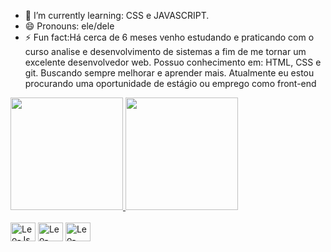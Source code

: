 
- 🌱 I’m currently learning: CSS e JAVASCRIPT.
- 😄 Pronouns: ele/dele
- ⚡ Fun fact:Há cerca de 6 meses venho estudando e praticando com o curso analise e desenvolvimento de sistemas a fim de me tornar um excelente desenvolvedor web. 
Possuo conhecimento em: HTML, CSS e git. Buscando sempre melhorar e aprender mais. 
Atualmente eu estou procurando uma oportunidade de estágio ou emprego como front-end

<a href="https://github.com/leodib28">
    <img height="180cm" src="https://github-readme-stats.vercel.app/api?username=leodib28&show_icons=true&theme=dracula&include_all_commits=true&count_private=true"/>
    <img height="180cm" src="https://github-readme-stats.vercel.app/api/top-langs/?username=leodib28&layout=compact&langs_count=16&theme=dracula"/>
    </a>
</div>

<div style="display: inline_block"><br>
    <img aling="center" alt="Leo-Js" height="30" width="40" src="https://cdn.jsdelivr.net/gh/devicons/devicon/icons/javascript/javascript-original.svg"/>
    <img aling="center" alt="Leo-Css3" height="30" width="40" src="https://cdn.jsdelivr.net/gh/devicons/devicon/icons/css3/css3-original.svg"/>
    <img aling="center" alt="Leo-Html5" height="30" width="40" src="https://cdn.jsdelivr.net/gh/devicons/devicon/icons/html5/html5-original.svg"/>
</div>

